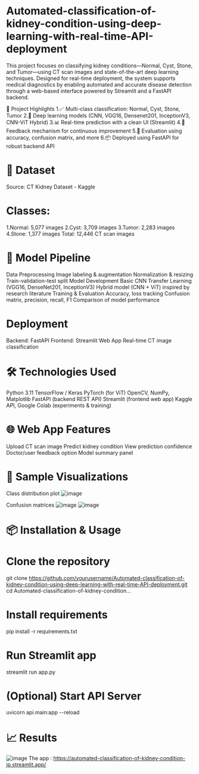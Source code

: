 # Automated-classification-of-kidney-condition-using-deep-learning-with-real-time-API-deployment
This project focuses on classifying kidney conditions—Normal, Cyst, Stone, and Tumor—using CT scan images and state-of-the-art deep learning techniques. Designed for real-time deployment, the system supports medical diagnostics by enabling automated and accurate disease detection through a web-based interface powered by Streamlit and a FastAPI backend.

🚀 Project Highlights
1.✅ Multi-class classification: Normal, Cyst, Stone, Tumor
2.🧠 Deep learning models (CNN, VGG16, Densenet201, InceptionV3, CNN-ViT Hybrid)
3.📊 Real-time prediction with a clean UI (Streamlit)
4.🔁 Feedback mechanism for continuous improvement
5.🧪 Evaluation using accuracy, confusion matrix, and more
6.📦 Deployed using FastAPI for robust backend API

# 📁 Dataset
Source: CT Kidney Dataset - Kaggle
# Classes:
1.Normal: 5,077 images
2.Cyst: 3,709 images
3.Tumor: 2,283 images
4.Stone: 1,377 images
Total: 12,446 CT scan images

# 🧪 Model Pipeline
Data Preprocessing
Image labeling & augmentation
Normalization & resizing
Train-validation-test split
Model Development
Basic CNN
Transfer Learning (VGG16, DenseNet201, InceptionV3)
Hybrid model (CNN + ViT) inspired by research literature
Training & Evaluation
Accuracy, loss tracking
Confusion matrix, precision, recall, F1
Comparison of model performance

# Deployment
Backend: FastAPI
Frontend: Streamlit Web App
Real-time CT image classification

# 🛠️ Technologies Used
Python 3.11
TensorFlow / Keras
PyTorch (for ViT)
OpenCV, NumPy, Matplotlib
FastAPI (backend REST API)
Streamlit (frontend web app)
Kaggle API, Google Colab (experiments & training)

# 🌐 Web App Features
Upload CT scan image
Predict kidney condition
View prediction confidence
Doctor/user feedback option
Model summary panel

# 📸 Sample Visualizations
Class distribution plot
![image](https://github.com/user-attachments/assets/4fa34507-78c1-460c-b20c-028e8f4a3a74)

Confusion matrices
![image](https://github.com/user-attachments/assets/6f4b93f1-01a4-41dc-8fea-369f203d5f86)
![image](https://github.com/user-attachments/assets/94a4a6ff-beea-43ee-a2a4-ad17a9a1c62d)


# 📦 Installation & Usage
# Clone the repository
git clone https://github.com/yourusername/Automated-classification-of-kidney-condition-using-deep-learning-with-real-time-API-deployment.git
cd Automated-classification-of-kidney-condition...
# Install requirements
pip install -r requirements.txt
# Run Streamlit app
streamlit run app.py
# (Optional) Start API Server
uvicorn api.main:app --reload

# 📈 Results
![image](https://github.com/user-attachments/assets/3e1034f4-6616-4235-b9ed-7b73e01f2244)
The app : https://automated-classification-of-kidney-condition-jp.streamlit.app/



